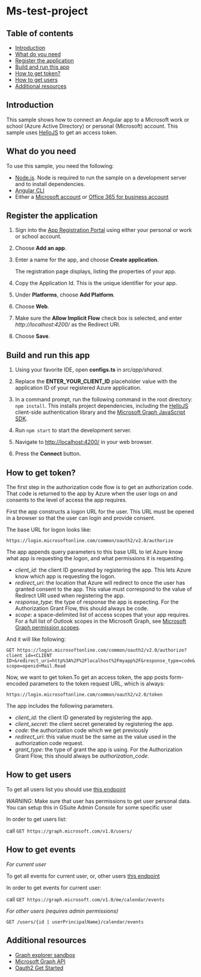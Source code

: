 # Ms-test-project

## Table of contents

* [Introduction](#introduction)
* [What do you need](#what-do-you-need)
* [Register the application](#register-the-application)
* [Build and run this app](#build-and-run-this-app)
* [How to get token?](#how-to-get-token)
* [How to get users](#how-to-get-users)
* [Additional resources](#additional-resources)

## Introduction

This sample shows how to connect an Angular app to a Microsoft work or school (Azure Active Directory) or personal (Microsoft) account.
This sample uses [HelloJS](https://adodson.com/hello.js/) to get an access token.

## What do you need

To use this sample, you need the following:
* [Node.js](https://nodejs.org/). Node is required to run the sample on a development server and to install dependencies. 
* [Angular CLI](https://github.com/angular/angular-cli)
* Either a [Microsoft account](https://www.outlook.com) or [Office 365 for business account](https://msdn.microsoft.com/en-us/office/office365/howto/setup-development-environment#bk_Office365Account)

## Register the application

1. Sign into the [App Registration Portal](https://apps.dev.microsoft.com/) using either your personal or work or school account.

2. Choose **Add an app**.

3. Enter a name for the app, and choose **Create application**. 
	
   The registration page displays, listing the properties of your app.

4. Copy the Application Id. This is the unique identifier for your app. 

5. Under **Platforms**, choose **Add Platform**.

6. Choose **Web**.

7. Make sure the **Allow Implicit Flow** check box is selected, and enter *http://localhost:4200/* as the Redirect URI. 

8. Choose **Save**.


## Build and run this app

1. Using your favorite IDE, open **configs.ts** in *src/app/shared*.

2. Replace the **ENTER_YOUR_CLIENT_ID** placeholder value with the application ID of your registered Azure application.

3. In a command prompt, run the following command in the root directory: `npm install`. This installs project dependencies, including the [HelloJS](http://adodson.com/hello.js/) client-side authentication library and the [Microsoft Graph JavaScript SDK](https://github.com/microsoftgraph/msgraph-sdk-javascript).
  
4. Run `npm start` to start the development server.

5. Navigate to [http://localhost:4200/](http://localhost:4200/) in your web browser.

6. Press the **Connect** button.


## How to get token?
The first step in the authorization code flow is to get an authorization code. That code is returned to the app by Azure when the user logs on and consents to the level of access the app requires.

First the app constructs a logon URL for the user. This URL must be opened in a browser so that the user can login and provide consent.

The base URL for logon looks like:
 
```https://login.microsoftonline.com/common/oauth2/v2.0/authorize```

The app appends query parameters to this base URL to let Azure know what app is requesting the logon, and what permissions it is requesting.

* *client_id*: the client ID generated by registering the app. This lets Azure know which app is requesting the logon.
* *redirect_uri*: the location that Azure will redirect to once the user has granted consent to the app. This value must correspond to the value of Redirect URI used when registering the app.
* *response_type*: the type of response the app is expecting. For the Authorization Grant Flow, this should always be code.
* *scope*: a space-delimited list of access scopes that your app requires. For a full list of Outlook scopes in the Microsoft Graph, see [Microsoft Graph permission scopes](https://developer.microsoft.com/en-us/graph/docs/authorization/permission_scopes).

And it will like following:

```GET https://login.microsoftonline.com/common/oauth2/v2.0/authorize?client_id=<CLIENT ID>&redirect_uri=http%3A%2F%2Flocalhost%2Fmyapp%2F&response_type=code&scope=openid+Mail.Read```

Now, we want to get token.To get an access token, the app posts form-encoded parameters to the token request URL, which is always:
                           
```https://login.microsoftonline.com/common/oauth2/v2.0/token```

The app includes the following parameters.

* *client_id*: the client ID generated by registering the app.
* *client_secret*: the client secret generated by registering the app.
* *code*: the authorization code which we get previously
* *redirect_uri*: this value must be the same as the value used in the authorization code request.
* *grant_type*: the type of grant the app is using. For the Authorization Grant Flow, this should always be *authorization_code*.

## How to get users
To get all users list you should use  [this endpoint](https://developer.microsoft.com/en-us/graph/docs/api-reference/v1.0/api/user_list)

*WARNING*: Make sure that user has permissions to get user personal data. You can setup this in GSuite Admin Console for some specific user

In order to get users list:

call `GET https://graph.microsoft.com/v1.0/users/`

## How to get events

*For current user*

To get all events for current user, or, other users [this endpoint](https://developer.microsoft.com/en-us/graph/docs/api-reference/v1.0/api/calendar_list_events)

In order to get events for current user:

call `GET https://graph.microsoft.com/v1.0/me/calendar/events`
  
*For other users (requires admin permissions)*

`GET /users/{id | userPrincipalName}/calendar/events`

## Additional resources

- [Graph explorer sandbox](https://developer.microsoft.com/en-us/graph/graph-explorer)
- [Microsoft Graph API](https://developer.microsoft.com/en-us/graph/docs/api-reference/v1.0/api)
- [Oauth2 Get Started](https://docs.microsoft.com/en-us/outlook/rest/get-started)

